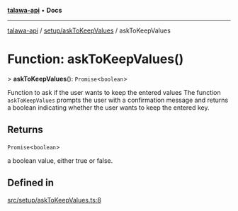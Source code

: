 [**talawa-api**](../../../README.md) • **Docs**

***

[talawa-api](../../../modules.md) / [setup/askToKeepValues](../README.md) / askToKeepValues

# Function: askToKeepValues()

\> **askToKeepValues**(): `Promise`\<`boolean`\>

Function to ask if the user wants to keep the entered values
The function `askToKeepValues` prompts the user with a confirmation message and returns a boolean
indicating whether the user wants to keep the entered key.

## Returns

`Promise`\<`boolean`\>

a boolean value, either true or false.

## Defined in

[src/setup/askToKeepValues.ts:8](https://github.com/PalisadoesFoundation/talawa-api/blob/7fc9f13527dc6ead651f268e58527dcc279b95bc/src/setup/askToKeepValues.ts#L8)
